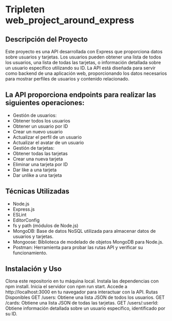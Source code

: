 # Tripleten web_project_around_express

## Descripción del Proyecto
Este proyecto es una API desarrollada con Express que proporciona datos sobre usuarios y tarjetas. Los usuarios pueden obtener una lista de todos los usuarios, una lista de todas las tarjetas, o información detallada sobre un usuario específico utilizando su ID. La API está diseñada para servir como backend de una aplicación web, proporcionando los datos necesarios para mostrar perfiles de usuarios y contenido relacionado.

## La API proporciona endpoints para realizar las siguientes operaciones:

* Gestión de usuarios:
* Obtener todos los usuarios
* Obtener un usuario por ID
* Crear un nuevo usuario
* Actualizar el perfil de un usuario
* Actualizar el avatar de un usuario
* Gestión de tarjetas:
* Obtener todas las tarjetas
* Crear una nueva tarjeta
* Eliminar una tarjeta por ID
* Dar like a una tarjeta
* Dar unlike a una tarjeta

## Técnicas Utilizadas
* Node.js
* Express.js
* ESLint
* EditorConfig
* fs y path (módulos de Node.js)
* MongoDB: Base de datos NoSQL utilizada para almacenar datos de usuarios y tarjetas.
* Mongoose: Biblioteca de modelado de objetos MongoDB para Node.js.
* Postman: Herramienta para probar las rutas API y verificar su funcionamiento.

## Instalación y Uso
Clona este repositorio en tu máquina local.
Instala las dependencias con npm install.
Inicia el servidor con npm run start.
Accede a http://localhost:3000 en tu navegador para interactuar con la API.
Rutas Disponibles
GET /users: Obtiene una lista JSON de todos los usuarios.
GET /cards: Obtiene una lista JSON de todas las tarjetas.
GET /users/:userId: Obtiene información detallada sobre un usuario específico, identificado por su ID.
